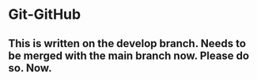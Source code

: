 # Git-GitHub

## This is written on the develop branch. Needs to be merged with the main branch now. Please do so. Now. 